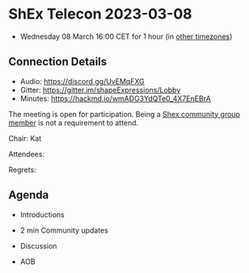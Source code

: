 # ShEx Telecon 2023-03-08
* Wednesday 08 March 16:00 CET for 1 hour (in [other timezones](https://www.timeanddate.com/worldclock/fixedtime.html?msg=ShEx+CG&iso=20230111T16&p1=337))

## Connection Details
* Audio: https://discord.gg/UvEMqFXG
* Gitter: https://gitter.im/shapeExpressions/Lobby
* Minutes: https://hackmd.io/wmADG3YdQTe0_4X7EnEBrA


The meeting is open for participation. Being a [Shex community group member](https://www.w3.org/community/shex/participants) is not a requirement to attend.

Chair: Kat

Attendees: 

Regrets: 

## Agenda

* Introductions

* 2 min Community updates

* Discussion

* AOB
